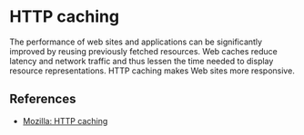 # HTTP caching

The performance of web sites and applications can be significantly improved by reusing previously fetched resources. Web caches reduce latency and network traffic and thus lessen the time needed to display resource representations. HTTP caching makes Web sites more responsive.

## References

* [Mozilla: HTTP caching](https://developer.mozilla.org/en-US/docs/Web/HTTP/Caching)

